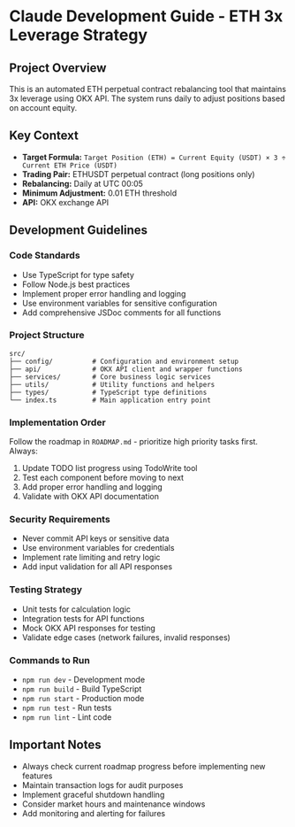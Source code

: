 # Claude Development Guide - ETH 3x Leverage Strategy

## Project Overview
This is an automated ETH perpetual contract rebalancing tool that maintains 3x leverage using OKX API. The system runs daily to adjust positions based on account equity.

## Key Context
- **Target Formula:** `Target Position (ETH) = Current Equity (USDT) × 3 ÷ Current ETH Price (USDT)`
- **Trading Pair:** ETHUSDT perpetual contract (long positions only)
- **Rebalancing:** Daily at UTC 00:05
- **Minimum Adjustment:** 0.01 ETH threshold
- **API:** OKX exchange API

## Development Guidelines

### Code Standards
- Use TypeScript for type safety
- Follow Node.js best practices
- Implement proper error handling and logging
- Use environment variables for sensitive configuration
- Add comprehensive JSDoc comments for all functions

### Project Structure
```
src/
├── config/          # Configuration and environment setup
├── api/             # OKX API client and wrapper functions
├── services/        # Core business logic services
├── utils/           # Utility functions and helpers
├── types/           # TypeScript type definitions
└── index.ts         # Main application entry point
```

### Implementation Order
Follow the roadmap in `ROADMAP.md` - prioritize high priority tasks first. Always:
1. Update TODO list progress using TodoWrite tool
2. Test each component before moving to next
3. Add proper error handling and logging
4. Validate with OKX API documentation

### Security Requirements
- Never commit API keys or sensitive data
- Use environment variables for credentials
- Implement rate limiting and retry logic
- Add input validation for all API responses

### Testing Strategy
- Unit tests for calculation logic
- Integration tests for API functions
- Mock OKX API responses for testing
- Validate edge cases (network failures, invalid responses)

### Commands to Run
- `npm run dev` - Development mode
- `npm run build` - Build TypeScript
- `npm run start` - Production mode
- `npm run test` - Run tests
- `npm run lint` - Lint code

## Important Notes
- Always check current roadmap progress before implementing new features
- Maintain transaction logs for audit purposes
- Implement graceful shutdown handling
- Consider market hours and maintenance windows
- Add monitoring and alerting for failures